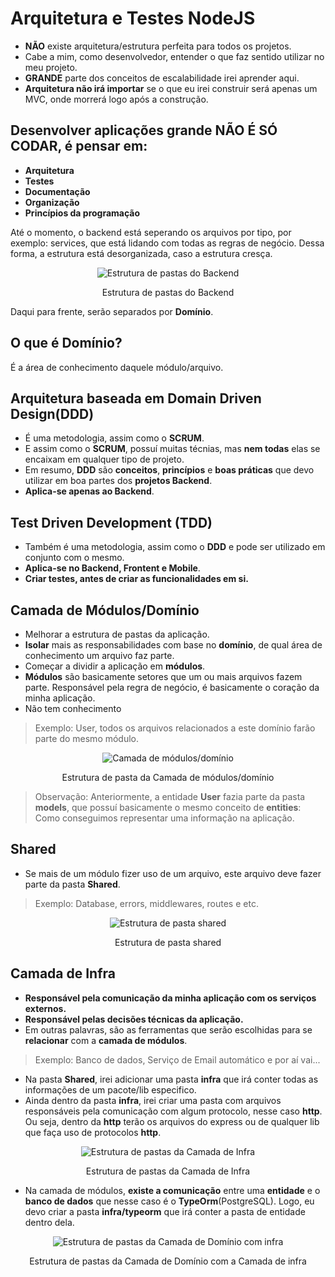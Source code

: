 # Arquitetura e Testes NodeJS
- **NÃO** existe arquitetura/estrutura perfeita para todos os projetos.
- Cabe a mim, como desenvolvedor, entender o que faz sentido utilizar no meu projeto.
- **GRANDE** parte dos conceitos de escalabilidade irei aprender aqui.
- **Arquitetura não irá importar** se o que eu irei construir será apenas um MVC, onde morrerá logo após a construção.
## **Desenvolver aplicações grande NÃO É SÓ CODAR, é pensar em:**
- **Arquitetura**
- **Testes**
- **Documentação**
- **Organização**
- **Princípios da programação**

Até o momento, o backend está seperando os arquivos por tipo, por exemplo: services, que está lidando com todas as regras de negócio. Dessa forma, a estrutura está desorganizada, caso a estrutura cresça.
<p align="center">
  <img src="https://ik.imagekit.io/xfddek6eqk/Sem_t_tulo_rnRTSVoEF.png" alt="Estrutura de pastas do Backend"/>
  <p align="center">Estrutura de pastas do Backend</p>
</p>

Daqui para frente, serão separados por **Domínio**.
## O que é **Domínio**?
É a área de conhecimento daquele módulo/arquivo.

## Arquitetura baseada em **Domain Driven Design**(DDD)
- É uma metodologia, assim como o **SCRUM**.
- E assim como o **SCRUM**, possuí muitas técnias, mas **nem todas** elas se encaixam em qualquer tipo de projeto.
- Em resumo, **DDD** são **conceitos**, **princípios** e **boas práticas** que devo utilizar em boa partes dos **projetos Backend**.
- **Aplica-se apenas ao Backend**.
## **Test Driven Development** (TDD)
- Também é uma metodologia, assim como o **DDD** e pode ser utilizado em conjunto com o mesmo.
- **Aplica-se no Backend, Frontent e Mobile**.
- **Criar testes, antes de criar as funcionalidades em si.**

## Camada de Módulos/Domínio
- Melhorar a estrutura de pastas da aplicação.
- **Isolar** mais as responsabilidades com base no **domínio**, de qual área de conhecimento um arquivo faz parte.
- Começar a dividir a aplicação em **módulos**.
- **Módulos** são basicamente setores que um ou mais arquivos fazem parte. Responsável pela regra de negócio, é basicamente o coração da minha aplicação.
- Não tem conhecimento
> Exemplo: User, todos os arquivos relacionados a este domínio farão parte do mesmo módulo.

<p align="center">
  <img src="https://ik.imagekit.io/xfddek6eqk/separando_em_modulos_uPmmCtk7X6.png"alt="Camada de módulos/domínio"/>
  <p align="center">Estrutura de pasta da Camada de módulos/domínio</p>
</p>

> Observação: Anteriormente, a entidade **User** fazia parte da pasta **models**, que possuí basicamente o mesmo conceito de **entities**: Como conseguimos representar uma informação na aplicação.

## Shared
- Se mais de um módulo fizer uso de um arquivo, este arquivo deve fazer parte da pasta **Shared**.
> Exemplo: Database, errors, middlewares, routes e etc.
<p align="center">
  <img src="https://ik.imagekit.io/xfddek6eqk/arquivos_de_multiplos_dominios_-MeVKRA9Z.png" alt="Estrutura de pasta shared"/>
  <p align="center">Estrutura de pasta shared</p>
</p>

## Camada de Infra
- **Responsável pela comunicação da minha aplicação com os serviços externos.**
- **Responsável pelas decisões técnicas da aplicação.**
- Em outras palavras, são as ferramentas que serão escolhidas para se **relacionar** com a **camada de módulos**.
> Exemplo: Banco de dados, Serviço de Email automático e por aí vai...
- Na pasta **Shared**, irei adicionar uma pasta **infra** que irá conter todas as informações de um pacote/lib especifico.
- Ainda dentro da pasta **infra**, irei criar uma pasta com arquivos responsáveis pela comunicação com algum protocolo, nesse caso **http**. Ou seja, dentro da **http** terão os arquivos do express ou de qualquer lib que faça uso de protocolos **http**.
<p align="center">
  <img src="https://ik.imagekit.io/xfddek6eqk/camada_de_infra_ZRhR1fyP4.png" alt="Estrutura de pastas da Camada de Infra"/>
  <p align="center">Estrutura de pastas da Camada de Infra</p>
</p>

- Na camada de módulos, **existe a comunicação** entre uma **entidade** e o **banco de dados** que nesse caso é o **TypeOrm**(PostgreSQL). Logo, eu devo criar a pasta **infra/typeorm** que irá conter a pasta de entidade dentro dela.

<p align="center">
  <img src="https://ik.imagekit.io/xfddek6eqk/estrutura_de_pastas_dominio_KeeJeEQj5j.png" alt="Estrutura de pastas da Camada de Domínio com infra"/>
  <p align="center">Estrutura de pastas da Camada de Domínio com a Camada de infra</p>
</p>



